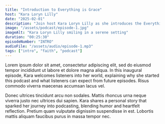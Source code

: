 ```yaml
---
title: "Introduction to Everything is Grace"
host: "Kara Loryn Lilly"
date: "2025-02-01"
description: "Join host Kara Loryn Lilly as she introduces the Everything is Grace Podcast, sharing her vision for exploring faith, life, and grace in everyday moments."
image: "/assets/podcast/episode-1.jpg"
imageAlt: "Kara Loryn Lilly smiling in a serene setting"
duration: "00:25:30"
episodeNumber: "INTRO"
audioFile: "/assets/audio/episode-1.mp3"
tags: ["intro", "faith", "podcast"]
---
```


Lorem ipsum dolor sit amet, consectetur adipiscing elit, sed do eiusmod tempor incididunt ut labore et dolore magna aliqua. In this inaugural episode, Kara welcomes listeners into her world, explaining why she started this podcast and what listeners can expect from future episodes. Risus commodo viverra maecenas accumsan lacus vel.

Donec ultrices tincidunt arcu non sodales. Mattis rhoncus urna neque viverra justo nec ultrices dui sapien. Kara shares a personal story that sparked her journey into podcasting, blending humor and heartfelt reflection. Pretium quam vulputate dignissim suspendisse in est. Lobortis mattis aliquam faucibus purus in massa tempor nec.
